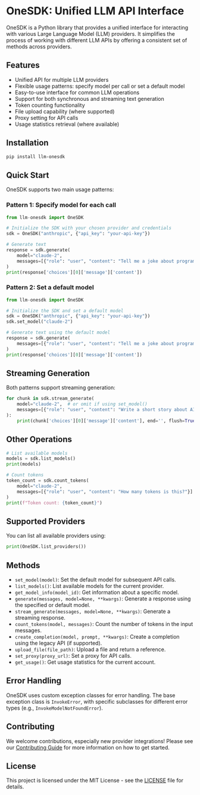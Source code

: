 # OneSDK: Unified LLM API Interface

OneSDK is a Python library that provides a unified interface for interacting with various Large Language Model (LLM) providers. It simplifies the process of working with different LLM APIs by offering a consistent set of methods across providers.

## Features

- Unified API for multiple LLM providers
- Flexible usage patterns: specify model per call or set a default model
- Easy-to-use interface for common LLM operations
- Support for both synchronous and streaming text generation
- Token counting functionality
- File upload capability (where supported)
- Proxy setting for API calls
- Usage statistics retrieval (where available)

## Installation

```bash
pip install llm-onesdk
```

## Quick Start

OneSDK supports two main usage patterns:

### Pattern 1: Specify model for each call

```python
from llm-onesdk import OneSDK

# Initialize the SDK with your chosen provider and credentials
sdk = OneSDK("anthropic", {"api_key": "your-api-key"})

# Generate text
response = sdk.generate(
    model="claude-2",
    messages=[{"role": "user", "content": "Tell me a joke about programming."}]
)
print(response['choices'][0]['message']['content'])
```

### Pattern 2: Set a default model

```python
from llm-onesdk import OneSDK

# Initialize the SDK and set a default model
sdk = OneSDK("anthropic", {"api_key": "your-api-key"})
sdk.set_model("claude-2")

# Generate text using the default model
response = sdk.generate(
    messages=[{"role": "user", "content": "Tell me a joke about programming."}]
)
print(response['choices'][0]['message']['content'])
```

## Streaming Generation

Both patterns support streaming generation:

```python
for chunk in sdk.stream_generate(
    model="claude-2",  # or omit if using set_model()
    messages=[{"role": "user", "content": "Write a short story about AI."}]
):
    print(chunk['choices'][0]['message']['content'], end='', flush=True)
```

## Other Operations

```python
# List available models
models = sdk.list_models()
print(models)

# Count tokens
token_count = sdk.count_tokens(
    model="claude-2",
    messages=[{"role": "user", "content": "How many tokens is this?"}]
)
print(f"Token count: {token_count}")
```

## Supported Providers

You can list all available providers using:

```python
print(OneSDK.list_providers())
```

## Methods

- `set_model(model)`: Set the default model for subsequent API calls.
- `list_models()`: List available models for the current provider.
- `get_model_info(model_id)`: Get information about a specific model.
- `generate(messages, model=None, **kwargs)`: Generate a response using the specified or default model.
- `stream_generate(messages, model=None, **kwargs)`: Generate a streaming response.
- `count_tokens(model, messages)`: Count the number of tokens in the input messages.
- `create_completion(model, prompt, **kwargs)`: Create a completion using the legacy API (if supported).
- `upload_file(file_path)`: Upload a file and return a reference.
- `set_proxy(proxy_url)`: Set a proxy for API calls.
- `get_usage()`: Get usage statistics for the current account.

## Error Handling

OneSDK uses custom exception classes for error handling. The base exception class is `InvokeError`, with specific subclasses for different error types (e.g., `InvokeModelNotFoundError`).

## Contributing

We welcome contributions, especially new provider integrations! Please see our [Contributing Guide](CONTRIBUTING.md) for more information on how to get started.

## License

This project is licensed under the MIT License - see the [LICENSE](LICENSE) file for details.